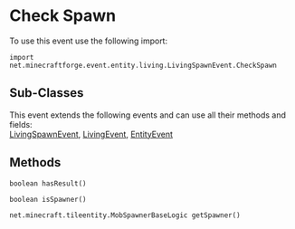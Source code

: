 # Check Spawn

To use this event use the following import:
```groovy:no-line-numbers
import net.minecraftforge.event.entity.living.LivingSpawnEvent.CheckSpawn
```

## Sub-Classes
This event extends the following events and can use all their methods and fields: <br>
[LivingSpawnEvent](index.md), [LivingEvent](../living_event/index.md), [EntityEvent](../entity_event/index.md)

## Methods
```groovy:no-line-numbers
boolean hasResult()
```

```groovy:no-line-numbers
boolean isSpawner()
```

```groovy:no-line-numbers
net.minecraft.tileentity.MobSpawnerBaseLogic getSpawner()
```
